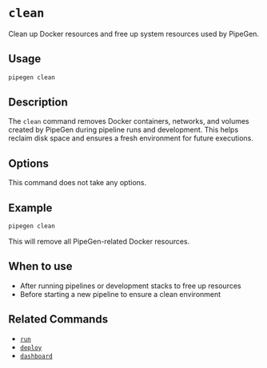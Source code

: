 # `clean`

Clean up Docker resources and free up system resources used by PipeGen.

## Usage

```bash
pipegen clean
```

## Description

The `clean` command removes Docker containers, networks, and volumes created by PipeGen during pipeline runs and development. This helps reclaim disk space and ensures a fresh environment for future executions.

## Options

This command does not take any options.

## Example

```bash
pipegen clean
```

This will remove all PipeGen-related Docker resources.

## When to use
- After running pipelines or development stacks to free up resources
- Before starting a new pipeline to ensure a clean environment

## Related Commands
- [`run`](./run)
- [`deploy`](./deploy)
- [`dashboard`](./dashboard)

